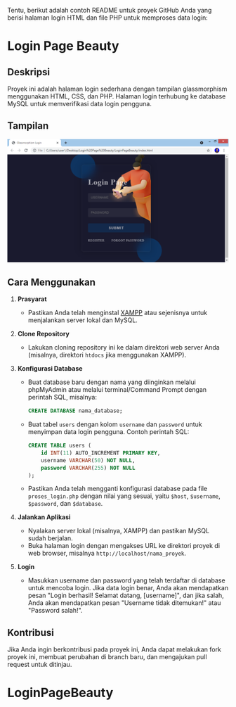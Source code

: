 Tentu, berikut adalah contoh README untuk proyek GitHub Anda yang berisi halaman login HTML dan file PHP untuk memproses data login:

# Login Page Beauty

## Deskripsi

Proyek ini adalah halaman login sederhana dengan tampilan glassmorphism menggunakan HTML, CSS, dan PHP. Halaman login terhubung ke database MySQL untuk memverifikasi data login pengguna.

## Tampilan

![Tampilan Halaman Login](Untitled.PNG)

## Cara Menggunakan

1. **Prasyarat**
   - Pastikan Anda telah menginstal [XAMPP](https://www.apachefriends.org/index.html) atau sejenisnya untuk menjalankan server lokal dan MySQL.

2. **Clone Repository**
   - Lakukan cloning repository ini ke dalam direktori web server Anda (misalnya, direktori `htdocs` jika menggunakan XAMPP).

3. **Konfigurasi Database**
   - Buat database baru dengan nama yang diinginkan melalui phpMyAdmin atau melalui terminal/Command Prompt dengan perintah SQL, misalnya:
     ```sql
     CREATE DATABASE nama_database;
     ```
   - Buat tabel `users` dengan kolom `username` dan `password` untuk menyimpan data login pengguna. Contoh perintah SQL:
     ```sql
     CREATE TABLE users (
         id INT(11) AUTO_INCREMENT PRIMARY KEY,
         username VARCHAR(50) NOT NULL,
         password VARCHAR(255) NOT NULL
     );
     ```
   - Pastikan Anda telah mengganti konfigurasi database pada file `proses_login.php` dengan nilai yang sesuai, yaitu `$host`, `$username`, `$password`, dan `$database`.

4. **Jalankan Aplikasi**
   - Nyalakan server lokal (misalnya, XAMPP) dan pastikan MySQL sudah berjalan.
   - Buka halaman login dengan mengakses URL ke direktori proyek di web browser, misalnya `http://localhost/nama_proyek`.

5. **Login**
   - Masukkan username dan password yang telah terdaftar di database untuk mencoba login. Jika data login benar, Anda akan mendapatkan pesan "Login berhasil! Selamat datang, [username]", dan jika salah, Anda akan mendapatkan pesan "Username tidak ditemukan!" atau "Password salah!".

## Kontribusi

Jika Anda ingin berkontribusi pada proyek ini, Anda dapat melakukan fork proyek ini, membuat perubahan di branch baru, dan mengajukan pull request untuk ditinjau.
# LoginPageBeauty
